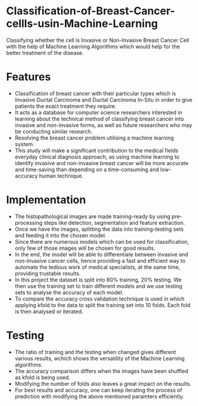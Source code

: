 # Classification-of-Breast-Cancer-cellls-usin-Machine-Learning
Classifying whether the cell is Invasive or Non-Invasive Breast Cancer Cell with the help of Machine Learning Algorithms which would help for the better treatment of the disease.
# Features
* Classification of breast cancer with their particular types which is Invasive Ductal Carcinoma and Ductal Carcinoma In-Situ in order to give patients the exact treatment they require.
* It acts as a database for computer science researchers interested in learning about the technical method of classifying breast cancer into invasive and non-invasive forms, as well as future researchers who may be conducting similar research. 
* Resolving the breast cancer problem utilising a machine learning system.
* This study will make a significant contribution to the medical fields everyday clinical diagnosis approach, as using machine learning to identify invasive and non-invasive breast cancer will be more accurate and time-saving than depending on a time-consuming and low-accuracy human technique.
# Implementation
* The histopathological images are made training-ready by using pre-processing steps like detection, segmentation and feature extraction. 
* Once we have the images, splitting the data into training-testing sets and feeding it into the chosen model. 
* Since there are numerous models which can be used for classification, only few of those images will be chosen for good results. 
* In the end, the model will be able to differentiate between invasive and non-invasive cancer cells, hence providing a fast and efficient way to automate the tedious work of medical specialists, at the same time, providing trustable results.
* In this project the dataset is split into 80% training, 20% testing. We then use the training set to train different models and we use testing sets to analyse the accuracy of each model.
* To compare the accuracy cross validation technique is used in which applying kfold to the data to split the training set into 10 folds. Each fold is then analysed or iterated.

# Testing
* The ratio of training and the testing when changed gives different various results, wchich shows the versatility of the Machine Learning algorithms.
* The accuracy comparison differs when the images have been shuffled as kfold is being used.
* Modifying the number of folds also leaves a great impact on the results.
* For best results and accuracy, one can keep iterating the process of prediction with modifying the above mentioned paramters efficiently.


